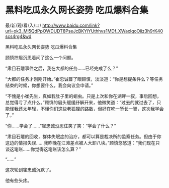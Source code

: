 # 黑料吃瓜永久网长姿势 吃瓜爆料合集

最/新/观/看/入/口/ http://www.baidu.com/link?url=ok3_Ml5QdPpOWDUDT8PseJcBKYiYUthhvs1MDf_XWaxIqoOiiz3h9rK40scs4rg4&wd

黑料吃瓜永久网长姿势 吃瓜爆料合集

顾慎拧眉沉思着问了这么一个问题。

“肃目石雕事件之后，我在大都的任务……已经完成了么？”

“大都的任务才刚刚开始。”崔忠诚瞥了眼顾慎，淡淡道：“你是想提条件么？等任务结束的时候，你想要什么，我会向议会申请。”

“不愧是小崔先生，真如我肚子里的蛔虫。只是上次和你在湖畔一叙，事后回想，总觉得亏了点什么。”顾慎的眉头缓缓纾解开来，他微笑道：“过去的就过去了，只能怪我还太年轻，不懂你们这些老狐狸的路数，但好在吃一堑长一智，这次我学会了。”

“你……学会了……”崔忠诚没忍住笑了笑：“学会了什么？”

“肃目石雕的回收，群体失眠症的治疗，都可以算是裁决所的监察任务。但由于你这边的情报失误……我昨晚在江滩差点被人大卸八块。”顾慎悠悠道：“我们现在只谈这笔账……你觉得这笔账该怎么算？”

“……”

这次轮到崔忠诚沉默了。

他有些头疼。

